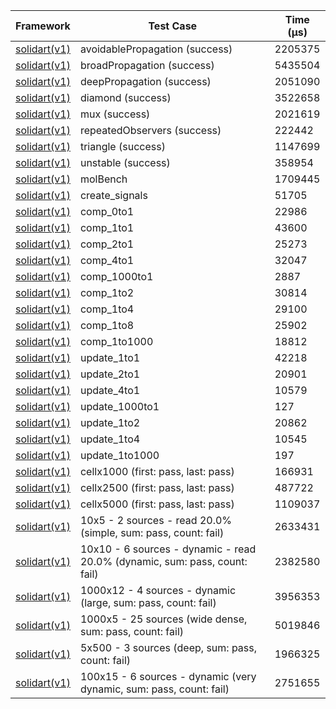 | Framework | Test Case | Time (μs) |
| --- | --- | --- |
| [solidart(v1)](https://github.com/nank1ro/solidart) | avoidablePropagation (success) | 2205375 |
| [solidart(v1)](https://github.com/nank1ro/solidart) | broadPropagation (success) | 5435504 |
| [solidart(v1)](https://github.com/nank1ro/solidart) | deepPropagation (success) | 2051090 |
| [solidart(v1)](https://github.com/nank1ro/solidart) | diamond (success) | 3522658 |
| [solidart(v1)](https://github.com/nank1ro/solidart) | mux (success) | 2021619 |
| [solidart(v1)](https://github.com/nank1ro/solidart) | repeatedObservers (success) | 222442 |
| [solidart(v1)](https://github.com/nank1ro/solidart) | triangle (success) | 1147699 |
| [solidart(v1)](https://github.com/nank1ro/solidart) | unstable (success) | 358954 |
| [solidart(v1)](https://github.com/nank1ro/solidart) | molBench | 1709445 |
| [solidart(v1)](https://github.com/nank1ro/solidart) | create_signals | 51705 |
| [solidart(v1)](https://github.com/nank1ro/solidart) | comp_0to1 | 22986 |
| [solidart(v1)](https://github.com/nank1ro/solidart) | comp_1to1 | 43600 |
| [solidart(v1)](https://github.com/nank1ro/solidart) | comp_2to1 | 25273 |
| [solidart(v1)](https://github.com/nank1ro/solidart) | comp_4to1 | 32047 |
| [solidart(v1)](https://github.com/nank1ro/solidart) | comp_1000to1 | 2887 |
| [solidart(v1)](https://github.com/nank1ro/solidart) | comp_1to2 | 30814 |
| [solidart(v1)](https://github.com/nank1ro/solidart) | comp_1to4 | 29100 |
| [solidart(v1)](https://github.com/nank1ro/solidart) | comp_1to8 | 25902 |
| [solidart(v1)](https://github.com/nank1ro/solidart) | comp_1to1000 | 18812 |
| [solidart(v1)](https://github.com/nank1ro/solidart) | update_1to1 | 42218 |
| [solidart(v1)](https://github.com/nank1ro/solidart) | update_2to1 | 20901 |
| [solidart(v1)](https://github.com/nank1ro/solidart) | update_4to1 | 10579 |
| [solidart(v1)](https://github.com/nank1ro/solidart) | update_1000to1 | 127 |
| [solidart(v1)](https://github.com/nank1ro/solidart) | update_1to2 | 20862 |
| [solidart(v1)](https://github.com/nank1ro/solidart) | update_1to4 | 10545 |
| [solidart(v1)](https://github.com/nank1ro/solidart) | update_1to1000 | 197 |
| [solidart(v1)](https://github.com/nank1ro/solidart) | cellx1000 (first: pass, last: pass) | 166931 |
| [solidart(v1)](https://github.com/nank1ro/solidart) | cellx2500 (first: pass, last: pass) | 487722 |
| [solidart(v1)](https://github.com/nank1ro/solidart) | cellx5000 (first: pass, last: pass) | 1109037 |
| [solidart(v1)](https://github.com/nank1ro/solidart) | 10x5 - 2 sources - read 20.0% (simple, sum: pass, count: fail) | 2633431 |
| [solidart(v1)](https://github.com/nank1ro/solidart) | 10x10 - 6 sources - dynamic - read 20.0% (dynamic, sum: pass, count: fail) | 2382580 |
| [solidart(v1)](https://github.com/nank1ro/solidart) | 1000x12 - 4 sources - dynamic (large, sum: pass, count: fail) | 3956353 |
| [solidart(v1)](https://github.com/nank1ro/solidart) | 1000x5 - 25 sources (wide dense, sum: pass, count: fail) | 5019846 |
| [solidart(v1)](https://github.com/nank1ro/solidart) | 5x500 - 3 sources (deep, sum: pass, count: fail) | 1966325 |
| [solidart(v1)](https://github.com/nank1ro/solidart) | 100x15 - 6 sources - dynamic (very dynamic, sum: pass, count: fail) | 2751655 |

